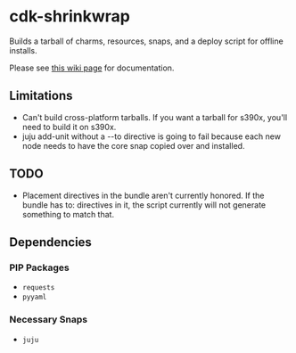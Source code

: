 # cdk-shrinkwrap

Builds a tarball of charms, resources, snaps, and a deploy script for offline installs.

Please see [this wiki page][wiki-page] for documentation.

## Limitations

- Can't build cross-platform tarballs. If you want a tarball for s390x, you'll need to build it on s390x.
- juju add-unit without a --to directive is going to fail because each new node needs to have the core snap 
  copied over and installed.

## TODO

- Placement directives in the bundle aren't currently honored. If the bundle has to: directives in it, 
  the script currently will not generate something to match that.


## Dependencies
### PIP Packages

- `requests`
- `pyyaml`
### Necessary Snaps 

- `juju`

[wiki-page]: https://github.com/juju-solutions/bundle-canonical-kubernetes/wiki/Running-CDK-in-a-restricted-environment#install-cdk-using-cdk-shrinkwrap